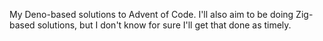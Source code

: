 My Deno-based solutions to Advent of Code. I'll also aim to be doing Zig-based
solutions, but I don't know for sure I'll get that done as timely.

